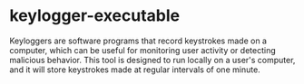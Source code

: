 # keylogger-executable
Keyloggers are software programs that record keystrokes made on a computer, which can be useful for monitoring user activity or detecting malicious behavior. This tool is designed to run locally on a user's computer, and it will store keystrokes made at regular intervals of one minute.
